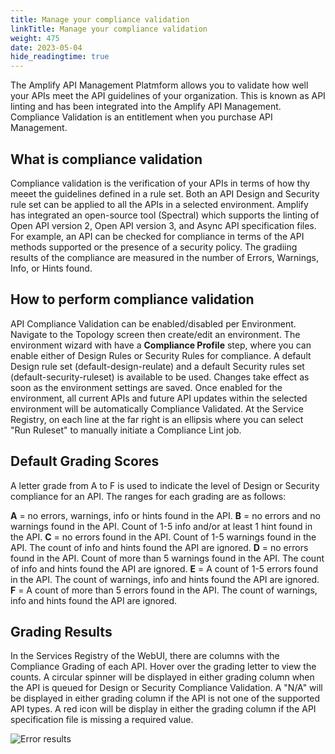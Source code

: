 ```yaml
---
title: Manage your compliance validation
linkTitle: Manage your compliance validation
weight: 475
date: 2023-05-04
hide_readingtime: true
---
```


The Amplify API Management Platmform allows you to validate how well your APIs meet the API guidelines of your organization.   This is known as API linting and has been integrated into the Amplify API Management.  Compliance Validation is an entitlement when you purchase API Management.  

## What is compliance validation

Compliance validation is the verification of your APIs in terms of how thy meeet the guidelines defined in a rule set.  Both an API Design and Security rule set can be applied to all the APIs in a selected environment.  Amplify has integrated an open-source tool (Spectral) which supports the linting of Open API version 2, Open API version 3, and Async API specification files.
For example, an API can be checked for compliance in terms of the API methods supported or the presence of a security policy.  The gradiing results of the compliance are measured in the number of Errors, Warnings, Info, or Hints found.

## How to perform compliance validation

API Compliance Validation can be enabled/disabled per Environment.   Navigate to the Topology screen then create/edit an environment.   The environment wizard with have a **Compliance Profile** step, where you can enable either of Design Rules or Security Rules for compliance.   A default Design rule set (default-design-reulate) and a default Security rules set (default-security-ruleset) is available to be used.  Changes take effect as soon as the environment settings are saved.
Once enabled for the environment, all current APIs and future API updates within the selected environment will be automatically Compliance Validated.
At the Service Registry, on each line at the far right is an ellipsis where you can select "Run Ruleset" to manually initiate a Compliance Lint job.

## Default Grading Scores

A letter grade from A to F is used to indicate the level of Design or Security compliance for an API.   The ranges for each grading are as follows:

**A** = no errors, warnings, info or hints found in the API.
**B** = no errors and no warnings found in the API.  Count of 1-5 info and/or at least 1 hint found in the API.
**C** = no errors found in the API.   Count of 1-5 warnings found in the API.   The count of info and hints found the API are ignored.
**D** = no errors found in the API.   Count of more than 5 warnings found in the API.   The count of info and hints found the API are ignored.
**E** = A count of 1-5 errors found in the API.  The count of warnings, info and hints found the API are ignored.
**F** = A count of more than 5 errors found in the API.  The count of warnings, info and hints found the API are ignored.

## Grading Results

In the Services Registry of the WebUI, there are columns with the Compliance Grading of each API.   Hover over the grading letter to view the counts.
A circular spinner will be displayed in either grading column when the API is queued for Design or Security Compliance Validation.
A "N/A" will be displayed in either grading column if the API is not one of the supported API types. 
A red icon will be display in either the grading column if the API specification file is missing a required value.

![Error results](/Images/compliance/error_results.png)

